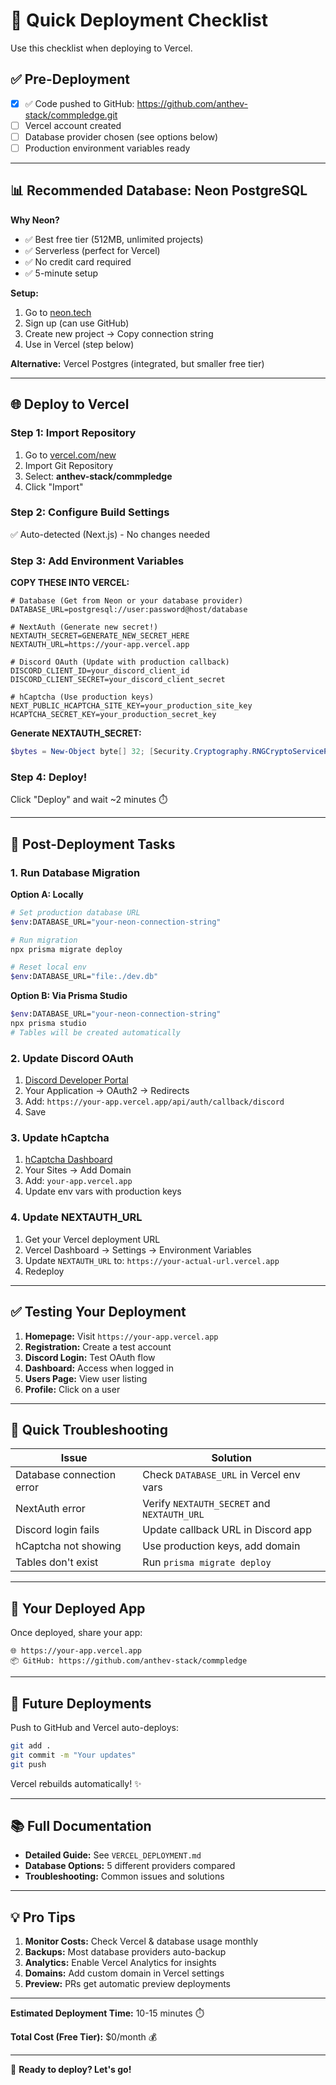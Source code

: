 # 🚀 Quick Deployment Checklist

Use this checklist when deploying to Vercel.

## ✅ Pre-Deployment

- [x] ✅ Code pushed to GitHub: https://github.com/anthev-stack/commpledge.git
- [ ] Vercel account created
- [ ] Database provider chosen (see options below)
- [ ] Production environment variables ready

---

## 📊 Recommended Database: Neon PostgreSQL

**Why Neon?**
- ✅ Best free tier (512MB, unlimited projects)
- ✅ Serverless (perfect for Vercel)
- ✅ No credit card required
- ✅ 5-minute setup

**Setup:**
1. Go to [neon.tech](https://neon.tech)
2. Sign up (can use GitHub)
3. Create new project → Copy connection string
4. Use in Vercel (step below)

**Alternative:** Vercel Postgres (integrated, but smaller free tier)

---

## 🌐 Deploy to Vercel

### Step 1: Import Repository

1. Go to [vercel.com/new](https://vercel.com/new)
2. Import Git Repository
3. Select: **anthev-stack/commpledge**
4. Click "Import"

### Step 2: Configure Build Settings

✅ Auto-detected (Next.js) - No changes needed

### Step 3: Add Environment Variables

**COPY THESE INTO VERCEL:**

```env
# Database (Get from Neon or your database provider)
DATABASE_URL=postgresql://user:password@host/database

# NextAuth (Generate new secret!)
NEXTAUTH_SECRET=GENERATE_NEW_SECRET_HERE
NEXTAUTH_URL=https://your-app.vercel.app

# Discord OAuth (Update with production callback)
DISCORD_CLIENT_ID=your_discord_client_id
DISCORD_CLIENT_SECRET=your_discord_client_secret

# hCaptcha (Use production keys)
NEXT_PUBLIC_HCAPTCHA_SITE_KEY=your_production_site_key
HCAPTCHA_SECRET_KEY=your_production_secret_key
```

**Generate NEXTAUTH_SECRET:**
```powershell
$bytes = New-Object byte[] 32; [Security.Cryptography.RNGCryptoServiceProvider]::Create().GetBytes($bytes); [Convert]::ToBase64String($bytes)
```

### Step 4: Deploy!

Click "Deploy" and wait ~2 minutes ⏱️

---

## 🔧 Post-Deployment Tasks

### 1. Run Database Migration

**Option A: Locally**
```bash
# Set production database URL
$env:DATABASE_URL="your-neon-connection-string"

# Run migration
npx prisma migrate deploy

# Reset local env
$env:DATABASE_URL="file:./dev.db"
```

**Option B: Via Prisma Studio**
```bash
$env:DATABASE_URL="your-neon-connection-string"
npx prisma studio
# Tables will be created automatically
```

### 2. Update Discord OAuth

1. [Discord Developer Portal](https://discord.com/developers/applications)
2. Your Application → OAuth2 → Redirects
3. Add: `https://your-app.vercel.app/api/auth/callback/discord`
4. Save

### 3. Update hCaptcha

1. [hCaptcha Dashboard](https://dashboard.hcaptcha.com/)
2. Your Sites → Add Domain
3. Add: `your-app.vercel.app`
4. Update env vars with production keys

### 4. Update NEXTAUTH_URL

1. Get your Vercel deployment URL
2. Vercel Dashboard → Settings → Environment Variables
3. Update `NEXTAUTH_URL` to: `https://your-actual-url.vercel.app`
4. Redeploy

---

## ✅ Testing Your Deployment

1. **Homepage:** Visit `https://your-app.vercel.app`
2. **Registration:** Create a test account
3. **Discord Login:** Test OAuth flow
4. **Dashboard:** Access when logged in
5. **Users Page:** View user listing
6. **Profile:** Click on a user

---

## 🐛 Quick Troubleshooting

| Issue | Solution |
|-------|----------|
| Database connection error | Check `DATABASE_URL` in Vercel env vars |
| NextAuth error | Verify `NEXTAUTH_SECRET` and `NEXTAUTH_URL` |
| Discord login fails | Update callback URL in Discord app |
| hCaptcha not showing | Use production keys, add domain |
| Tables don't exist | Run `prisma migrate deploy` |

---

## 📱 Your Deployed App

Once deployed, share your app:
```
🌐 https://your-app.vercel.app
📦 GitHub: https://github.com/anthev-stack/commpledge
```

---

## 🔄 Future Deployments

Push to GitHub and Vercel auto-deploys:
```bash
git add .
git commit -m "Your updates"
git push
```

Vercel rebuilds automatically! ✨

---

## 📚 Full Documentation

- **Detailed Guide:** See `VERCEL_DEPLOYMENT.md`
- **Database Options:** 5 different providers compared
- **Troubleshooting:** Common issues and solutions

---

## 💡 Pro Tips

1. **Monitor Costs:** Check Vercel & database usage monthly
2. **Backups:** Most database providers auto-backup
3. **Analytics:** Enable Vercel Analytics for insights
4. **Domains:** Add custom domain in Vercel settings
5. **Preview:** PRs get automatic preview deployments

---

**Estimated Deployment Time:** 10-15 minutes ⏱️

**Total Cost (Free Tier):** $0/month 💰

---

🎉 **Ready to deploy? Let's go!**


